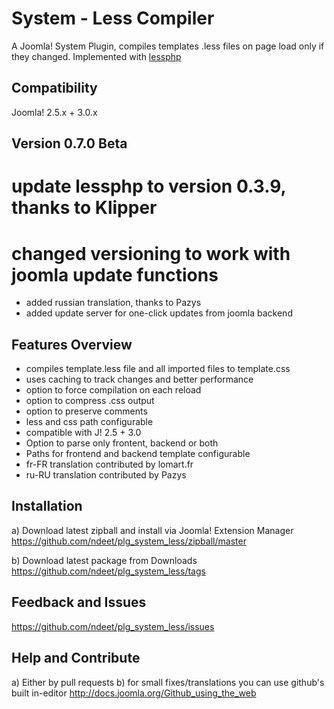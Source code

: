 # System - Less Compiler
A Joomla! System Plugin, compiles templates .less files on page load only if they changed. Implemented with [lessphp]


[lessphp]: https://github.com/leafo/lessphp

## Compatibility
Joomla! 2.5.x + 3.0.x

## Version 0.7.0 Beta
# update lessphp to version 0.3.9, thanks to Klipper
# changed versioning to work with joomla update functions
+ added russian translation, thanks to Pazys
+ added update server for one-click updates from joomla backend

## Features Overview
+ compiles template.less file and all imported files to template.css
+ uses caching to track changes and better performance
+ option to force compilation on each reload
+ option to compress .css output
+ option to preserve comments
+ less and css path configurable
+ compatible with J! 2.5 + 3.0
+ Option to parse only frontent, backend or both
+ Paths for frontend and backend template configurable
+ fr-FR translation contributed by lomart.fr
+ ru-RU translation contributed by Pazys

## Installation
a) Download latest zipball and install via Joomla! Extension Manager
https://github.com/ndeet/plg_system_less/zipball/master

b) Download latest package from Downloads
https://github.com/ndeet/plg_system_less/tags

## Feedback and Issues
https://github.com/ndeet/plg_system_less/issues

## Help and Contribute
a) Either by pull requests
b) for small fixes/translations you can use github's built in-editor
http://docs.joomla.org/Github_using_the_web

